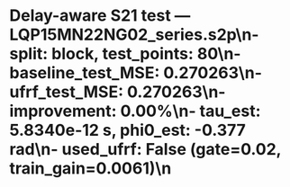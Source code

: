 # Delay-aware S21 test — LQP15MN22NG02_series.s2p\n- split: block, test_points: 80\n- baseline_test_MSE: 0.270263\n- ufrf_test_MSE: 0.270263\n- improvement: 0.00%\n- tau_est: 5.8340e-12 s, phi0_est: -0.377 rad\n- used_ufrf: False (gate=0.02, train_gain=0.0061)\n